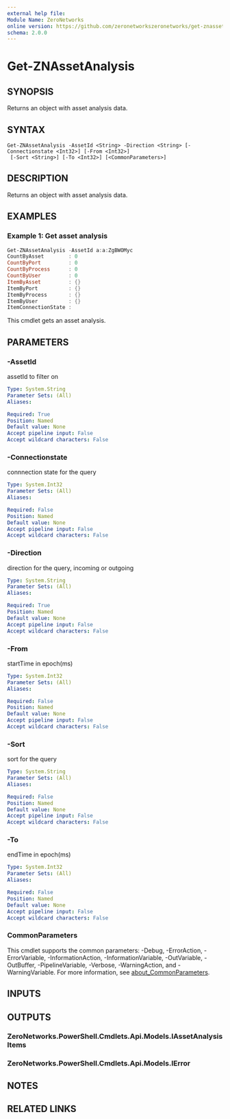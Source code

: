 ```yaml
---
external help file:
Module Name: ZeroNetworks
online version: https://github.com/zeronetworkszeronetworks/get-znassetanalysis
schema: 2.0.0
---
```


# Get-ZNAssetAnalysis

## SYNOPSIS
Returns an object with asset analysis data.

## SYNTAX

```
Get-ZNAssetAnalysis -AssetId <String> -Direction <String> [-Connectionstate <Int32>] [-From <Int32>]
 [-Sort <String>] [-To <Int32>] [<CommonParameters>]
```

## DESCRIPTION
Returns an object with asset analysis data.

## EXAMPLES

### Example 1: Get asset analysis
```powershell
Get-ZNAssetAnalysis -AssetId a:a:ZgBWOMyc
CountByAsset        : 0
CountByPort         : 0
CountByProcess      : 0
CountByUser         : 0
ItemByAsset         : {}
ItemByPort          : {}
ItemByProcess       : {}
ItemByUser          : {}
ItemConnectionState :
```

This cmdlet gets an asset analysis.

## PARAMETERS

### -AssetId
assetId to filter on

```yaml
Type: System.String
Parameter Sets: (All)
Aliases:

Required: True
Position: Named
Default value: None
Accept pipeline input: False
Accept wildcard characters: False
```

### -Connectionstate
connnection state for the query

```yaml
Type: System.Int32
Parameter Sets: (All)
Aliases:

Required: False
Position: Named
Default value: None
Accept pipeline input: False
Accept wildcard characters: False
```

### -Direction
direction for the query, incoming or outgoing

```yaml
Type: System.String
Parameter Sets: (All)
Aliases:

Required: True
Position: Named
Default value: None
Accept pipeline input: False
Accept wildcard characters: False
```

### -From
startTime in epoch(ms)

```yaml
Type: System.Int32
Parameter Sets: (All)
Aliases:

Required: False
Position: Named
Default value: None
Accept pipeline input: False
Accept wildcard characters: False
```

### -Sort
sort for the query

```yaml
Type: System.String
Parameter Sets: (All)
Aliases:

Required: False
Position: Named
Default value: None
Accept pipeline input: False
Accept wildcard characters: False
```

### -To
endTime in epoch(ms)

```yaml
Type: System.Int32
Parameter Sets: (All)
Aliases:

Required: False
Position: Named
Default value: None
Accept pipeline input: False
Accept wildcard characters: False
```

### CommonParameters
This cmdlet supports the common parameters: -Debug, -ErrorAction, -ErrorVariable, -InformationAction, -InformationVariable, -OutVariable, -OutBuffer, -PipelineVariable, -Verbose, -WarningAction, and -WarningVariable. For more information, see [about_CommonParameters](http://go.microsoft.com/fwlink/?LinkID=113216).

## INPUTS

## OUTPUTS

### ZeroNetworks.PowerShell.Cmdlets.Api.Models.IAssetAnalysisItems

### ZeroNetworks.PowerShell.Cmdlets.Api.Models.IError

## NOTES

## RELATED LINKS

